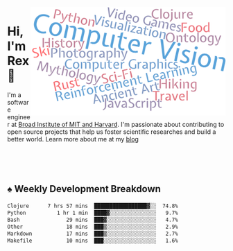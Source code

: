 <img src="https://raw.githubusercontent.com/rexwangcc/rexwangcc/master/myself.png" alt="Rex!" width="450" height="250" align="right">

# Hi, I'm Rex 👋

I'm a software engineer at [Broad Institute of MIT and Harvard](https://www.broadinstitute.org/). I'm passionate about contributing to open source projects that help us foster scientific researches and build a better world. Learn more about me at my [blog](https://rexwang.cc)

<br>
<br>
<br>

<table>
<tr valign="top" width="50%">
<!-- <td > -->

## ♠ Weekly Development Breakdown

<!-- code_time starts -->

```text
Clojure      7 hrs 57 mins  █████████████████▓░░  74.8%
Python          1 hr 1 min  ████▓░░░░░░░░░░░░░░░   9.7%
Bash               29 mins  ███▓░░░░░░░░░░░░░░░░   4.7%
Other              18 mins  ███▒░░░░░░░░░░░░░░░░   2.9%
Markdown           17 mins  ███▒░░░░░░░░░░░░░░░░   2.7%
Makefile           10 mins  ███░░░░░░░░░░░░░░░░░   1.6%
```

<!-- code_time ends -->

<!-- Placeholder for my Game statuses -->

<!-- <td valign="top" width="50%">

#### ♦ My Personal Progress

</td> -->

</tr>
</table>
